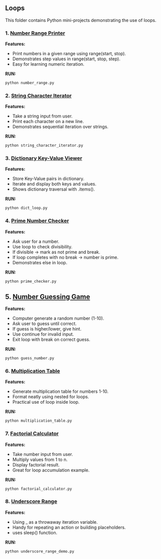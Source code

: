 ## Loops  

This folder contains Python mini-projects demonstrating the use of loops.

### 1. [Number Range Printer](number_range.py)
**Features:**
- Print numbers in a given range using range(start, stop).
- Demonstrates step values in range(start, stop, step).
- Easy for learning numeric iteration.

**RUN:**
```bash
python number_range.py
```

### 2. [String Character Iterator](string_character_iterator.py)
**Features:**
- Take a string input from user.
- Print each character on a new line.
- Demonstrates sequential iteration over strings.

**RUN:**
```bash
python string_character_iterator.py
```

### 3. [Dictionary Key-Value Viewer](dict_loop.py)
**Features:**
- Store Key-Value pairs in dictionary.
- Iterate and display both keys and values.
- Shows dictionary traversal with .items().

**RUN:**
```bash
python dict_loop.py
```

### 4. [Prime Number Checker](prime_checker.py)
**Features:**
- Ask user for a number.
- Use loop to check divisibility.
- If divisible -> mark as not prime and break.
- If loop completes with no break -> number is prime.
- Demonstrates else in loop.

**RUN:**
```bash
python prime_checker.py
```

## 5. [Number Guessing Game](guess_number.py)
**Features:**
- Computer generate a random number (1-10).
- Ask user to guess until correct.
- If guess is higher/lower, give hint.
- Use continue for invalid input.
- Exit loop with break on correct guess.

**RUN:**
```bash
python guess_number.py
```

### 6. [Multiplication Table](multiplication_table.py)
**Features:**
- Generate multiplication table for numbers 1-10.
- Format neatly using nested for loops.
- Practical use of loop inside loop.

**RUN:**
```bash
python multiplication_table.py
```
### 7. [Factorial Calculator](factorial_calculator.py)
**Features:**
- Take number input from user.
- Multiply values from 1 to n.
- Display factorial result.
- Great for loop accumulation example.

**RUN:**
```bash
python factorial_calculator.py
```

### 8. [Underscore Range](underscore_range_demo.py)

**Features:**
- Using _ as a throwaway iteration variable.
- Handy for repeating an action or building placeholders.
- uses sleep() function.

**RUN:**
```bash
python underscore_range_demo.py
```
